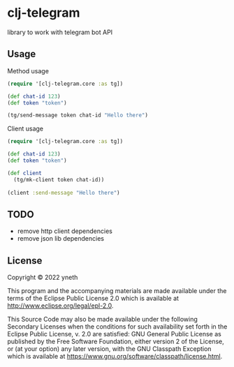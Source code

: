 # clj-telegram

library to work with telegram bot API

## Usage

Method usage
```clojure
(require '[clj-telegram.core :as tg])

(def chat-id 123)
(def token "token")

(tg/send-message token chat-id "Hello there")
```

Client usage
```clojure
(require '[clj-telegram.core :as tg])

(def chat-id 123)
(def token "token")

(def client 
  (tg/mk-client token chat-id))
  
(client :send-message "Hello there")
```

## TODO
* remove http client dependencies
* remove json lib dependencies

## License

Copyright © 2022 yneth

This program and the accompanying materials are made available under the
terms of the Eclipse Public License 2.0 which is available at
http://www.eclipse.org/legal/epl-2.0.

This Source Code may also be made available under the following Secondary
Licenses when the conditions for such availability set forth in the Eclipse
Public License, v. 2.0 are satisfied: GNU General Public License as published by
the Free Software Foundation, either version 2 of the License, or (at your
option) any later version, with the GNU Classpath Exception which is available
at https://www.gnu.org/software/classpath/license.html.
